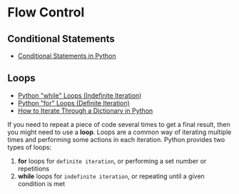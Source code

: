 # Flow Control

## Conditional Statements
- [Conditional Statements in Python](https://realpython.com/python-conditional-statements/)

## Loops
- [Python "while" Loops (Indefinite Iteration)](https://realpython.com/python-while-loop/)
- [Python "for" Loops (Definite Iteration)](https://realpython.com/python-for-loop/)
- [How to Iterate Through a Dictionary in Python](https://realpython.com/iterate-through-dictionary-python/)

If you need to repeat a piece of code several times to get a final result, then you might need to use a **loop**. Loops are a common way of iterating multiple times and performing some actions in each iteration. Python provides two types of loops:
1. **for** loops for `definite iteration`, or performing a set number or repetitions
2. **while** loops for `indefinite iteration`, or repeating until a given condition is met
